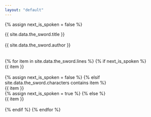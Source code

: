 ```yaml
---
layout: "default"
---
```


{% assign next_is_spoken = false %}
<div class="title">
  {{  site.data.the_sword.title }}
</div>
<br />
<div class="author">
  {{  site.data.the_sword.author }}
</div>
<br />
<br />
{% for item in site.data.the_sword.lines %}
  {% if next_is_spoken %}
    <div class="spoken">{{ item }}</div>
    <br />
    {% assign next_is_spoken = false %}
  {% elsif site.data.the_sword.characters contains item %}
    <div class="speaker">{{ item }}</div>
    {% assign next_is_spoken = true %}
  {% else %}
    <div class="narrated">{{ item }}</div>
    <br />
  {% endif %}
{% endfor %}
